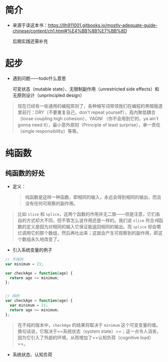 # 简介

* 来源于读这本书：https://llh911001.gitbooks.io/mostly-adequate-guide-chinese/content/ch1.html#%E4%BB%8B%E7%BB%8D

  后期实践还需补充

# 起步

* 遇到问题——todo什么意思

  可变状态（mutable state）、无限制副作用（unrestricted side effects）和无原则设计（unprincipled design）

> 现在已经有一些通用的编程原则了，各种缩写词带领我们在编程的黑暗隧道里前行：DRY（不要重复自己，don't repeat yourself），高内聚低耦合（loose coupling high cohesion），YAGNI （你不会用到它的，ya ain't gonna need it），最小意外原则（Principle of least surprise），单一责任（single responsibility）等等。

# 纯函数

## 纯函数的好处

* 定义：

  > 纯函数是这样一种函数，即相同的输入，永远会得到相同的输出，而且没有任何可观察的副作用。

> 比如 `slice` 和 `splice`，这两个函数的作用并无二致——但是注意，它们各自的方式却大不同，但不管怎么说作用还是一样的。我们说 `slice` 符合*纯*函数的定义是因为对相同的输入它保证能返回相同的输出。而 `splice` 却会嚼烂调用它的那个数组，然后再吐出来；这就会产生可观察到的副作用，即这个数组永久地改变了。

* 引入系统变量的例子

```js
// 不纯的
var minimum = 21;

var checkAge = function(age) {
  return age >= minimum;
};


// 纯的
var checkAge = function(age) {
  var minimum = 21;
  return age >= minimum;
};
```

> 在不纯的版本中，`checkAge` 的结果将取决于 `minimum` 这个可变变量的值。换句话说，它取决于==系统状态（system state）==；这一点令人沮丧，因为它引入了外部的环境，从而增加了==认知负荷（cognitive load）==。

* 系统状态、认知负荷